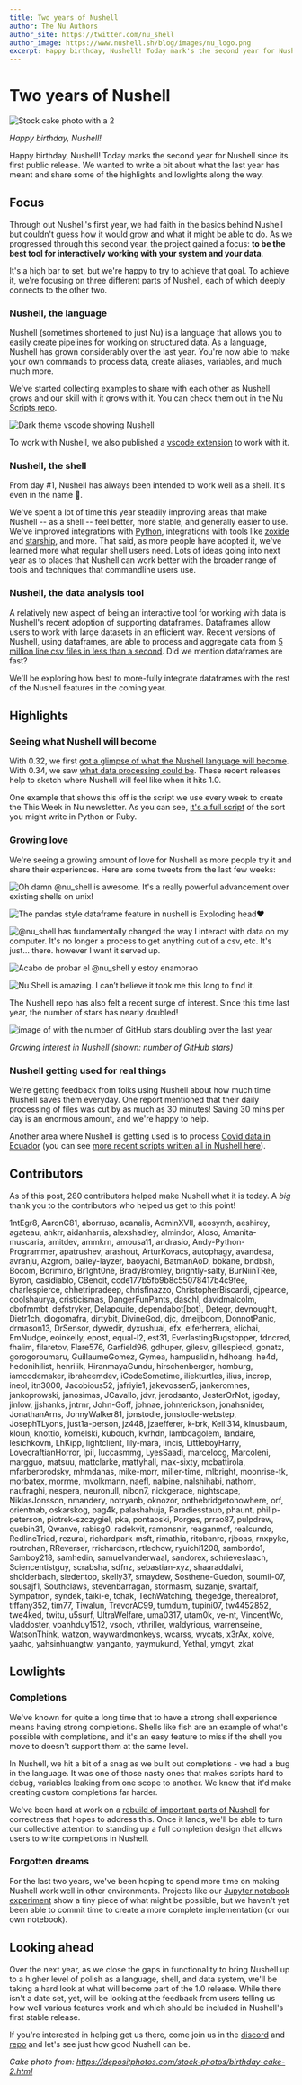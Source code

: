 ```yaml
---
title: Two years of Nushell
author: The Nu Authors
author_site: https://twitter.com/nu_shell
author_image: https://www.nushell.sh/blog/images/nu_logo.png
excerpt: Happy birthday, Nushell! Today mark's the second year for Nushell.
---
```


# Two years of Nushell

![Stock cake photo with a 2](../assets/images/two_year_cake.png)

_Happy birthday, Nushell!_

Happy birthday, Nushell! Today marks the second year for Nushell since its first public release. We wanted to write a bit about what the last year has meant and share some of the highlights and lowlights along the way.

## Focus

Through out Nushell's first year, we had faith in the basics behind Nushell but couldn't guess how it would grow and what it might be able to do. As we progressed through this second year, the project gained a focus: **to be the best tool for interactively working with your system and your data**.

It's a high bar to set, but we're happy to try to achieve that goal. To achieve it, we're focusing on three different parts of Nushell, each of which deeply connects to the other two.

### Nushell, the language

Nushell (sometimes shortened to just Nu) is a language that allows you to easily create pipelines for working on structured data. As a language, Nushell has grown considerably over the last year. You're now able to make your own commands to process data, create aliases, variables, and much much more.

We've started collecting examples to share with each other as Nushell grows and our skill with it grows with it. You can check them out in the [Nu Scripts repo](https://github.com/nushell/nu_scripts).

![Dark theme vscode showing Nushell](../assets/images/two_year_vscode.png)

To work with Nushell, we also published a [vscode extension](https://marketplace.visualstudio.com/items?itemName=TheNuProjectContributors.vscode-nushell-lang) to work with it.

### Nushell, the shell

From day #1, Nushell has always been intended to work well as a shell. It's even in the name 🙂.

We've spent a lot of time this year steadily improving areas that make Nushell -- as a shell -- feel better, more stable, and generally easier to use. We've improved integrations with [Python](https://github.com/nushell/nu_scripts/tree/main/virtual_environments), integrations with tools like [zoxide](https://github.com/ajeetdsouza/zoxide) and [starship](https://github.com/starship/starship), and more. That said, as more people have adopted it, we've learned more what regular shell users need. Lots of ideas going into next year as to places that Nushell can work better with the broader range of tools and techniques that commandline users use.

### Nushell, the data analysis tool

A relatively new aspect of being an interactive tool for working with data is Nushell's recent adoption of supporting dataframes. Dataframes allow users to work with large datasets in an efficient way. Recent versions of Nushell, using dataframes, are able to process and aggregate data from [5 million line csv files in less than a second](https://www.nushell.sh/blog/2021-07-13-nushell_0_34.html#dataframes-elferherrera). Did we mention dataframes are fast?

We'll be exploring how best to more-fully integrate dataframes with the rest of the Nushell features in the coming year.

## Highlights

### Seeing what Nushell will become

With 0.32, we first [got a glimpse of what the Nushell language will become](https://www.nushell.sh/blog/2021-06-01-nushell_0_32.html#new-expression-syntax-jt). With 0.34, we saw [what data processing could be](https://www.nushell.sh/blog/2021-07-13-nushell_0_34.html#dataframes-elferherrera). These recent releases help to sketch where Nushell will feel like when it hits 1.0.

One example that shows this off is the script we use every week to create the This Week in Nu newsletter. As you can see, [it's a full script](https://github.com/nushell/nu_scripts/blob/main/make_release/this_week_in_nu_release.nu) of the sort you might write in Python or Ruby.

### Growing love

We're seeing a growing amount of love for Nushell as more people try it and share their experiences. Here are some tweets from the last few weeks:

![Oh damn @nu_shell is awesome. It's a really powerful advancement over existing shells on unix!](../assets/images/two_year_tweet1.png)

![The pandas style dataframe feature in nushell is Exploding head♥](../assets/images/two_year_tweet2.png)

![@nu_shell has fundamentally changed the way I interact with data on my computer. It's no longer a process to get anything out of a csv, etc. It's just... there. however I want it served up.](../assets/images/two_year_tweet3.png)

![Acabo de probar el @nu_shell y estoy enamorao](../assets/images/two_year_tweet4.png)

![Nu Shell is amazing. I can’t believe it took me this long to find it.](../assets/images/two_year_tweet5.png)

The Nushell repo has also felt a recent surge of interest. Since this time last year, the number of stars has nearly doubled!

![image of with the number of GitHub stars doubling over the last year](../assets/images/two_year_stars.png)

_Growing interest in Nushell (shown: number of GitHub stars)_

### Nushell getting used for real things

We're getting feedback from folks using Nushell about how much time Nushell saves them everyday. One report mentioned that their daily processing of files was cut by as much as 30 minutes! Saving 30 mins per day is an enormous amount, and we're happy to help.

Another area where Nushell is getting used is to process [Covid data in Ecuador](https://twitter.com/cocoronata) (you can see [more recent scripts written all in Nushell here](https://github.com/cocoronata/ecuacovid-scripts)).

## Contributors

As of this post, 280 contributors helped make Nushell what it is today. A *big* thank you to the contributors who helped us get to this point! 

1ntEgr8, AaronC81, aborruso, acanalis, AdminXVII, aeosynth, aeshirey, agateau, ahkrr, aidanharris, alexshadley, almindor, Aloso, Amanita-muscaria, amitdev, ammkrn, amousa11, andrasio, Andy-Python-Programmer, apatrushev, arashout, ArturKovacs, autophagy, avandesa, avranju, Azgrom, bailey-layzer, baoyachi, BatmanAoD, bbkane, bndbsh, Bocom, Borimino, Br1ght0ne, BradyBromley, brightly-salty, BurNiinTRee, Byron, casidiablo, CBenoit, ccde177b5fb9b8c55078417b4c9fee, charlespierce, chhetripradeep, chrisfinazzo, ChristopherBiscardi, cjpearce, coolshaurya, cristicismas, DangerFunPants, daschl, davidmalcolm, dbofmmbt, defstryker, Delapouite, dependabot[bot], Detegr, devnought, Dietr1ch, diogomafra, dirtybit, DivineGod, djc, dmeijboom, DonnotPanic, drmason13, DrSensor, dywedir, dyxushuai, efx, elferherrera, elichai, EmNudge, eoinkelly, epost, equal-l2, est31, EverlastingBugstopper, fdncred, fhalim, filaretov, Flare576, Garfield96, gdhuper, gilesv, gillespiecd, gonatz, gorogoroumaru, GuillaumeGomez, Gymea, hampuslidin, hdhoang, he4d, hedonihilist, henriiik, HiranmayaGundu, hirschenberger, homburg, iamcodemaker, ibraheemdev, iCodeSometime, iliekturtles, ilius, incrop, ineol, itn3000, Jacobious52, jafriyie1, jakevossen5, jankeromnes, jankoprowski, janosimas, JCavallo, jdvr, jerodsanto, JesterOrNot, jgoday, jinlow, jjshanks, jntrnr, John-Goff, johnae, johnterickson, jonahsnider, JonathanArns, JonnyWalker81, jonstodle, jonstodle-webstep, JosephTLyons, just1a-person, jz448, jzaefferer, k-brk, Kelli314, klnusbaum, kloun, knottio, kornelski, kubouch, kvrhdn, lambdagolem, landaire, lesichkovm, LhKipp, lightclient, lily-mara, lincis, LittleboyHarry, LovecraftianHorror, lpil, luccasmmg, LyesSaadi, marcelocg, MarcoIeni, margguo, matsuu, mattclarke, mattyhall, max-sixty, mcbattirola, mfarberbrodsky, mhmdanas, mike-morr, miller-time, mlbright, moonrise-tk, morbatex, morrme, mvolkmann, naefl, nalpine, nalshihabi, nathom, naufraghi, nespera, neuronull, nibon7, nickgerace, nightscape, NiklasJonsson, nmandery, notryanb, oknozor, onthebridgetonowhere, orf, orientnab, oskarskog, pag4k, palashahuja, Paradiesstaub, phaunt, philip-peterson, piotrek-szczygiel, pka, pontaoski, Porges, prrao87, pulpdrew, quebin31, Qwanve, rabisg0, radekvit, ramonsnir, reaganmcf, realcundo, RedlineTriad, rezural, richardpark-msft, rimathia, ritobanrc, rjboas, rnxpyke, routrohan, RReverser, rrichardson, rtlechow, ryuichi1208, sambordo1, Samboy218, samhedin, samuelvanderwaal, sandorex, schrieveslaach, Sciencentistguy, scrabsha, sdfnz, sebastian-xyz, shaaraddalvi, sholderbach, siedentop, skelly37, smaydew, Sosthene-Guedon, soumil-07, sousajf1, Southclaws, stevenbarragan, stormasm, suzanje, svartalf, Sympatron, syndek, taiki-e, tchak, TechWatching, thegedge, therealprof, tiffany352, tim77, Tiwalun, TrevorAC99, tumdum, tupini07, tw4452852, twe4ked, twitu, u5surf, UltraWelfare, uma0317, utam0k, ve-nt, VincentWo, vladdoster, voanhduy1512, vsoch, vthriller, waldyrious, warrenseine, WatsonThink, watzon, waywardmonkeys, wcarss, wycats, x3rAx, xolve, yaahc, yahsinhuangtw, yanganto, yaymukund, Yethal, ymgyt, zkat

## Lowlights

### Completions

We've known for quite a long time that to have a strong shell experience means having strong completions. Shells like fish are an example of what's possible with completions, and it's an easy feature to miss if the shell you move to doesn't support them at the same level.

In Nushell, we hit a bit of a snag as we built out completions - we had a bug in the language. It was one of those nasty ones that makes scripts hard to debug, variables leaking from one scope to another. We knew that it'd make creating custom completions far harder.

We've been hard at work on a [rebuild of important parts of Nushell](https://github.com/jntrnr/engine-q) for correctness that hopes to address this. Once it lands, we'll be able to turn our collective attention to standing up a full completion design that allows users to write completions in Nushell.

### Forgotten dreams

For the last two years, we've been hoping to spend more time on making Nushell work well in other environments. Projects like our [Jupyter notebook experiment](https://github.com/nushell/nu_jupyter) show a tiny piece of what might be possible, but we haven't yet been able to commit time to create a more complete implementation (or our own notebook).

## Looking ahead

Over the next year, as we close the gaps in functionality to bring Nushell up to a higher level of polish as a language, shell, and data system, we'll be taking a hard look at what will become part of the 1.0 release. While there isn't a date set, yet, will be looking at the feedback from users telling us how well various features work and which should be included in Nushell's first stable release.

If you're interested in helping get us there, come join us in the [discord](https://discord.gg/NtAbbGn) and [repo](https://github.com/nushell/nushell/) and let's see just how good Nushell can be.


*Cake photo from: https://depositphotos.com/stock-photos/birthday-cake-2.html*